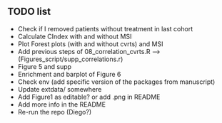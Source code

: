 ## TODO list
* Check if I removed patients without treatment in last cohort
* Calculate CIndex with and without MSI
* Plot Forest plots (with and without cvrts) and MSI
* Add previous steps of 08_correlation_cvrts.R --> (Figures_script/supp_correlations.r)
* Figure 5 and supp
* Enrichment and barplot of Figure 6
* Check env (add specific version of the packages from manuscript)
* Update extdata/ somewhere
* Add Figure1 as editable? or add .png in README
* Add more info in the README
* Re-run the repo (Diego?)